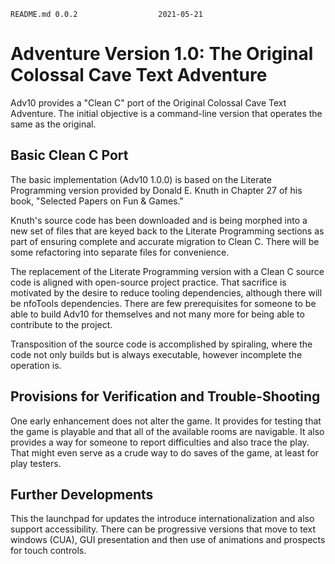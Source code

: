 ```
README.md 0.0.2                  2021-05-21
```

# Adventure Version 1.0: The Original Colossal Cave Text Adventure

Adv10 provides a "Clean C" port of the Original Colossal Cave Text Adventure.
The initial objective is a command-line version that operates the same as the
original.

## Basic Clean C Port

The basic implementation (Adv10 1.0.0) is based on the Literate Programming
version provided by Donald E. Knuth in Chapter 27 of his book, "Selected
Papers on Fun & Games."

Knuth's source code has been downloaded and is being morphed into a new set
of files that are keyed back to the Literate Programming sections as part of
ensuring complete and accurate migration to Clean C.  There will be some
refactoring into separate files for convenience.

The replacement of the Literate Programming version with a Clean C source
code is aligned with open-source project practice.  That sacrifice is
motivated by the desire to reduce tooling dependencies, although there will
be nfoTools dependencies.  There are few prerequisites for someone to be able
to build Adv10 for themselves and not many more for being able to contribute
to the project.

Transposition of the source code is accomplished by spiraling, where the code
not only builds but is always executable, however incomplete the operation is.

## Provisions for Verification and Trouble-Shooting

One early enhancement does not alter the game.  It provides for testing that
the game is playable and that all of the available rooms are navigable.  It
also provides a way for someone to report difficulties and also trace the
play.  That might even serve as a crude way to do saves of the game, at least
for play testers.

## Further Developments

This the launchpad for updates the introduce internationalization and also
support accessibility.  There can be progressive versions that move to text
windows (CUA), GUI presentation and then use of animations and prospects for
touch controls.
